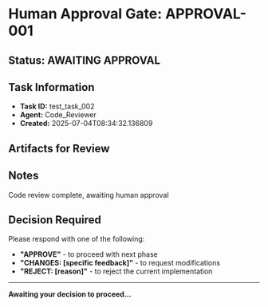 # Human Approval Gate: APPROVAL-001

## Status: AWAITING APPROVAL

## Task Information
- **Task ID:** test_task_002
- **Agent:** Code_Reviewer
- **Created:** 2025-07-04T08:34:32.136809

## Artifacts for Review


## Notes
Code review complete, awaiting human approval

## Decision Required
Please respond with one of the following:
- **"APPROVE"** - to proceed with next phase
- **"CHANGES: [specific feedback]"** - to request modifications
- **"REJECT: [reason]"** - to reject the current implementation

---
**Awaiting your decision to proceed...**
